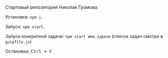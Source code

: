 Стартовый репозиторий Николая Громова.

Установка: `npm i`.

Запуск: `npm start`.

Запуск конкретной задачи: `npm start имя_задачи` (список задач смотри в `gulpfile.js`)

Остановка: <kbd>Ctrl + C</kbd>
